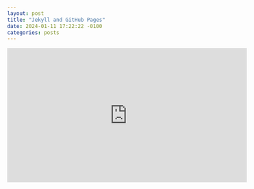 ```yaml
---
layout: post
title: "Jekyll and GitHub Pages"
date: 2024-01-11 17:22:22 -0100
categories: posts
---
```

<iframe width="560" height="315" src="https://www.youtube.com/embed/EmSrQCDsMv4?si=MyX7WjlWc-6_R598" title="YouTube video player" frameborder="0" allow="accelerometer; autoplay; clipboard-write; encrypted-media; gyroscope; picture-in-picture; web-share" referrerpolicy="strict-origin-when-cross-origin" allowfullscreen></iframe>